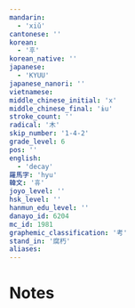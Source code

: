```yaml
---
mandarin:
  - 'xiǔ'
cantonese: ''
korean:
  - '후'
korean_native: ''
japanese:
  - 'KYUU'
japanese_nanori: ''
vietnamese:
middle_chinese_initial: 'x'
middle_chinese_final: 'ɨu'
stroke_count: ''
radical: '木'
skip_number: '1-4-2'
grade_level: 6
pos: ''
english:
  - 'decay'
羅馬字: 'hyu'
韓文: '휴'
joyo_level: ''
hsk_level: ''
hanmun_edu_level: ''
danayo_id: 6204
mc_id: 1981
graphemic_classification: '考'
stand_in: '腐朽'
aliases:
---
```


# Notes
